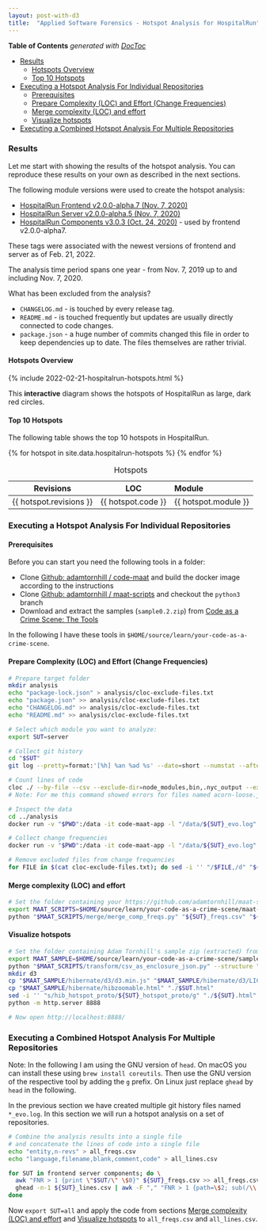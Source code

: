 ```yaml
---
layout: post-with-d3
title:  "Applied Software Forensics - Hotspot Analysis for HospitalRun"
---
```


<!-- doctoc --maxlevel 4 /Users/stefan/source/wonderbird/wonderbird.github.io/_posts/2022-02-21-applied-forensics-hotspots.md -->
<!-- START doctoc generated TOC please keep comment here to allow auto update -->
<!-- DON'T EDIT THIS SECTION, INSTEAD RE-RUN doctoc TO UPDATE -->
**Table of Contents**  *generated with [DocToc](https://github.com/thlorenz/doctoc)*

- [Results](#results)
  - [Hotspots Overview](#hotspots-overview)
  - [Top 10 Hotspots](#top-10-hotspots)
- [Executing a Hotspot Analysis For Individual Repositories](#executing-a-hotspot-analysis-for-individual-repositories)
  - [Prerequisites](#prerequisites)
  - [Prepare Complexity (LOC) and Effort (Change Frequencies)](#prepare-complexity-loc-and-effort-change-frequencies)
  - [Merge complexity (LOC) and effort](#merge-complexity-loc-and-effort)
  - [Visualize hotspots](#visualize-hotspots)
- [Executing a Combined Hotspot Analysis For Multiple Repositories](#executing-a-combined-hotspot-analysis-for-multiple-repositories)

<!-- END doctoc generated TOC please keep comment here to allow auto update -->

### Results

Let me start with showing the results of the hotspot analysis. You can reproduce these results on your own as described in the next sections.

The following module versions were used to create the hotspot analysis:

- [HospitalRun Frontend v2.0.0-alpha.7 (Nov. 7, 2020)](https://github.com/HospitalRun/hospitalrun-frontend/tree/v2.0.0-alpha.7)
- [HospitalRun Server v2.0.0-alpha.5 (Nov. 7, 2020)](https://github.com/HospitalRun/hospitalrun-server/tree/v2.0.0-alpha.5)
- [HospitalRun Components v3.0.3  (Oct. 24, 2020)](https://github.com/HospitalRun/components/tree/v3.0.3) - used by frontend v2.0.0-alpha7.

These tags were associated with the newest versions of frontend and server as of Feb. 21, 2022.

The analysis time period spans one year - from Nov. 7, 2019 up to and including Nov. 7, 2020.

What has been excluded from the analysis?

- `CHANGELOG.md` - is touched by every release tag.
- `README.md` - is touched frequently but updates are usually directly connected to code changes.
- `package.json` - a huge number of commits changed this file in order to keep dependencies up to date. The files themselves are rather trivial.

#### Hotspots Overview

{% include 2022-02-21-hospitalrun-hotspots.html %}

This **interactive** diagram shows the hotspots of HospitalRun as large, dark red circles.

#### Top 10 Hotspots

The following table shows the top 10 hotspots in HospitalRun.

<table>
  <thead>
    <caption>Hotspots</caption>
    <tr>
      <th>Revisions</th>
      <th>LOC</th>
      <th style="text-align: left">Module</th>
    </tr>
  </thead>

  <tbody>
    {% for hotspot in site.data.hospitalrun-hotspots %}
    <tr>
      <td>{{ hotspot.revisions }}</td>
      <td>{{ hotspot.code }}</td>
      <td style="text-align: left">{{ hotspot.module }}</td>
    </tr>
    {% endfor %}
  </tbody>

</table>

### Executing a Hotspot Analysis For Individual Repositories

#### Prerequisites

Before you can start you need the following tools in a folder:

- Clone [Github: adamtornhill / code-maat](https://github.com/adamtornhill/code-maat) and build the docker image according to the instructions
- Clone [Github: adamtornhill / maat-scripts](https://github.com/adamtornhill/maat-scripts) and checkout the `python3` branch
- Download and extract the samples (`sample0.2.zip`) from [Code as a Crime Scene: The Tools](https://adamtornhill.com/code/crimescenetools.htm)

In the following I have these tools in `$HOME/source/learn/your-code-as-a-crime-scene`.

#### Prepare Complexity (LOC) and Effort (Change Frequencies)

```sh
# Prepare target folder
mkdir analysis
echo "package-lock.json" > analysis/cloc-exclude-files.txt
echo "package.json" >> analysis/cloc-exclude-files.txt
echo "CHANGELOG.md" >> analysis/cloc-exclude-files.txt
echo "README.md" >> analysis/cloc-exclude-files.txt

# Select which module you want to analyze:
export SUT=server

# Collect git history
cd "$SUT"
git log --pretty=format:'[%h] %an %ad %s' --date=short --numstat --after=2019-11-06 --before=2020-11-08 > "../analysis/${SUT}_evo.log"

# Count lines of code
cloc ./ --by-file --csv --exclude-dir=node_modules,bin,.nyc_output --exclude-list-file=../analysis/cloc-exclude-files.txt --quiet "--report-file=../analysis/${SUT}_lines.csv"
# Note: For me this command showed errors for files named acorn-loose.js, acorn-loose.mjs, acorn-loose.es.js

# Inspect the data
cd ../analysis
docker run -v "$PWD":/data -it code-maat-app -l "/data/${SUT}_evo.log" -c git -a summary

# Collect change frequencies
docker run -v "$PWD":/data -it code-maat-app -l "/data/${SUT}_evo.log" -c git -a revisions > "${SUT}_freqs.csv"

# Remove excluded files from change frequencies
for FILE in $(cat cloc-exclude-files.txt); do sed -i '' "/$FILE,/d" "${SUT}_freqs.csv"; done
```

#### Merge complexity (LOC) and effort

```sh
# Set the folder containing your https://github.com/adamtornhill/maat-scripts python3 branch checkout
export MAAT_SCRIPTS=$HOME/source/learn/your-code-as-a-crime-scene/maat-scripts
python "$MAAT_SCRIPTS/merge/merge_comp_freqs.py" "${SUT}_freqs.csv" "${SUT}_lines.csv" > hotspots.csv
```

#### Visualize hotspots

```sh
# Set the folder containing Adam Tornhill's sample zip (extracted) from https://adamtornhill.com/code/crimescenetools.htm
export MAAT_SAMPLE=$HOME/source/learn/your-code-as-a-crime-scene/sample
python "$MAAT_SCRIPTS/transform/csv_as_enclosure_json.py" --structure "${SUT}_lines.csv" --weights "${SUT}_freqs.csv" --weightcolumn 1 > "${SUT}_hotspot_proto.json"
mkdir d3
cp "$MAAT_SAMPLE/hibernate/d3/d3.min.js" "$MAAT_SAMPLE/hibernate/d3/LICENSE" ./d3/
cp "$MAAT_SAMPLE/hibernate/hibzoomable.html" "./$SUT.html"
sed -i '' "s/hib_hotspot_proto/${SUT}_hotspot_proto/g" "./${SUT}.html"
python -m http.server 8888

# Now open http://localhost:8888/
```

### Executing a Combined Hotspot Analysis For Multiple Repositories

Note: In the following I am using the GNU version of `head`. On macOS you can install these using `brew install coreutils`. Then use the GNU version of the respective tool by adding the `g` prefix. On Linux just replace `ghead` by `head` in the following.

In the previous section we have created multiple git history files named `*_evo.log`. In this section we will run a hotspot analysis on a set of repositories.

```sh
# Combine the analysis results into a single file
# and concatenate the lines of code into a single file
echo "entity,n-revs" > all_freqs.csv
echo "language,filename,blank,comment,code" > all_lines.csv

for SUT in frontend server components; do \
  awk "FNR > 1 {print \"$SUT/\" \$0}" ${SUT}_freqs.csv >> all_freqs.csv; \
  ghead -n-1 ${SUT}_lines.csv | awk -F "," "FNR > 1 {path=\$2; sub(/\\.\\//, \"$SUT/\", path); print \$1 \",\" path \",\" \$3 \",\" \$4 \",\" \$5}" >> all_lines.csv; \
done
```

Now `export SUT=all` and apply the code from sections [Merge complexity (LOC) and effort](#merge-complexity-loc-and-effort) and [Visualize hotspots](#visualize-hotspots) to `all_freqs.csv` and `all_lines.csv`.
